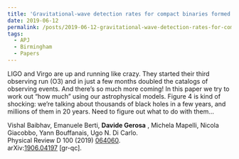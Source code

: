 ```yaml
---
title: 'Gravitational-wave detection rates for compact binaries formed in isolation: LIGO/Virgo O3 and beyond.'
date: 2019-06-12
permalink: /posts/2019-06-12-gravitational-wave-detection-rates-for-compact-binaries-formed-in-isolation-ligo-virgo-o3-and-beyond
tags:
  - APJ
  - Birmingham
  - Papers
---
```


LIGO and Virgo are up and running like crazy. They started their third observing run (O3) and in just a few months doubled the catalogs of observing events. And there’s so much more coming! In this paper we try to work out “how much” using our astrophysical models. Figure 4 is kind of shocking: we’re talking about thousands of black holes in a few years, and millions of them in 20 years. Need to figure out what to do with them…

Vishal Baibhav, Emanuele Berti, **Davide Gerosa** , Michela Mapelli, Nicola Giacobbo, Yann Bouffanais, Ugo N. Di Carlo.  
Physical Review D 100 (2019) [064060](<https://journals.aps.org/prd/abstract/10.1103/PhysRevD.100.064060>).  
arXiv:[1906.04197](<http://arxiv.org/abs/arXiv:1906.04197>) [gr-qc].

